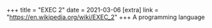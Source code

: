 +++
title = "EXEC 2"
date = 2021-03-06
[extra]
link = "https://en.wikipedia.org/wiki/EXEC_2"
+++
A programming language

